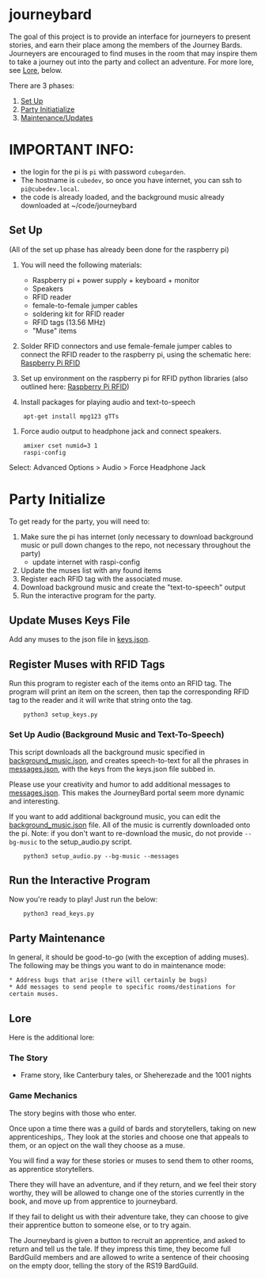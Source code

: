 # journeybard

The goal of this project is to provide an interface for journeyers to present stories, and earn their place among the members of the Journey Bards. Journeyers are encouraged to find muses in the room that may inspire them to take a journey out into the party and collect an adventure. For more lore, see [Lore](#lore), below.

There are 3 phases:

1. [Set Up](#set-up)
1. [Party Initiatialize](#party-initialize)
1. [Maintenance/Updates](#party-maintenance)

# IMPORTANT INFO:

* the login for the pi is `pi` with password `cubegarden`.
* The hostname is `cubedev`, so once you have internet, you can ssh to `pi@cubedev.local`.
* the code is already loaded, and the background music already downloaded at ~/code/journeybard

## Set Up

(All of the set up phase has already been done for the raspberry pi)

1. You will need the following materials:

    * Raspberry pi + power supply + keyboard + monitor
    * Speakers
    * RFID reader
    * female-to-female jumper cables
    * soldering kit for RFID reader
    * RFID tags (13.56 MHz)
    * "Muse" items

1. Solder RFID connectors and use female-female jumper cables to connect the RFID reader to the raspberry pi, using the schematic here: [Raspberry Pi RFID](https://pimylifeup.com/raspberry-pi-rfid-rc522/)

1. Set up environment on the raspberry pi for RFID python libraries (also outlined here: [Raspberry Pi RFID](https://pimylifeup.com/raspberry-pi-rfid-rc522/))

1. Install packages for playing audio and text-to-speech

```
    apt-get install mpg123 gTTs
```

1. Force audio output to headphone jack and connect speakers.

```
    amixer cset numid=3 1
    raspi-config
```

Select: Advanced Options > Audio > Force Headphone Jack

# Party Initialize

To get ready for the party, you will need to:

1. Make sure the pi has internet (only necessary to download background music or pull down changes to the repo, not necessary throughout the party)
    * update internet with raspi-config
1. Update the muses list with any found items
1. Register each RFID tag with the associated muse.
1. Download background music and create the "text-to-speech" output
1. Run the interactive program for the party.

## Update Muses Keys File

Add any muses to the json file in [keys.json](keys.json).

## Register Muses with RFID Tags

Run this program to register each of the items onto an RFID tag. The program will print an item on the screen, then tap the corresponding RFID tag to the reader and it will write that string onto the tag.

```
    python3 setup_keys.py
```

### Set Up Audio (Background Music and Text-To-Speech)

This script downloads all the background music specified in [background_music.json](background_music.json), and creates speech-to-text for all the phrases in [messages.json](messages.json), with the keys from the keys.json file subbed in.

Please use your creativity and humor to add additional messages to [messages.json](messages.json). This makes the JourneyBard portal seem more dynamic and interesting.

If you want to add additional background music, you can edit the [background_music.json](background_music.json) file. All of the music is currently downloaded onto the pi. Note: if you don't want to re-download the music, do not provide `--bg-music` to the setup_audio.py script.

```
    python3 setup_audio.py --bg-music --messages
```

## Run the Interactive Program

Now you're ready to play! Just run the below:

```
    python3 read_keys.py
```

## Party Maintenance

In general, it should be good-to-go (with the exception of adding muses). The following may be things you want to do in maintenance mode:

    * Address bugs that arise (there will certainly be bugs)
    * Add messages to send people to specific rooms/destinations for certain muses.

## Lore

Here is the additional lore:

### The Story

* Frame story, like Canterbury tales, or Sheherezade and the 1001 nights

### Game Mechanics

The story begins with those who enter.

Once upon a time there was a guild of bards and storytellers, taking on new apprenticeships,. They look at the stories and choose one that appeals to them, or an opject on the wall they choose as a muse.

You will find a way for these stories or muses to send them to other rooms, as apprentice storytellers.

There they will have an adventure, and if they return, and we feel their story worthy, they will be allowed to change one of the stories currently in the book, and move up from apprentice to journeybard.

If they fail to delight us with their adventure take, they can choose to give their apprentice button to someone else, or to try again.

The Journeybard is given a button to recruit an apprentice, and asked to return and tell us the tale. If they impress this time, they become full BardGuild members and are allowed to write a sentence of their choosing on the empty door, telling the story of the RS19 BardGuild.
